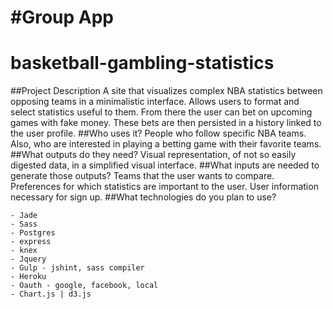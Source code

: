 
#Group App
=======
# basketball-gambling-statistics
##Project Description
A site that visualizes complex NBA statistics between opposing teams in a minimalistic interface.  Allows users to format and select statistics useful to them.  From there the user can bet on upcoming games with fake money. These bets are then persisted in a history linked to the user profile.
##Who uses it?
People who follow specific NBA teams. Also, who are interested in playing a betting game with their favorite teams.
##What outputs do they need?
Visual representation, of not so easily digested data, in a simplified visual interface.
##What inputs are needed to generate those outputs?
Teams that the user wants to compare.
Preferences for which statistics are important to the user.
User information necessary for sign up.
##What technologies do you plan to use?
```
- Jade
- Sass
- Postgres
- express
- knex
- Jquery
- Gulp - jshint, sass compiler
- Heroku
- Oauth - google, facebook, local
- Chart.js | d3.js
```
